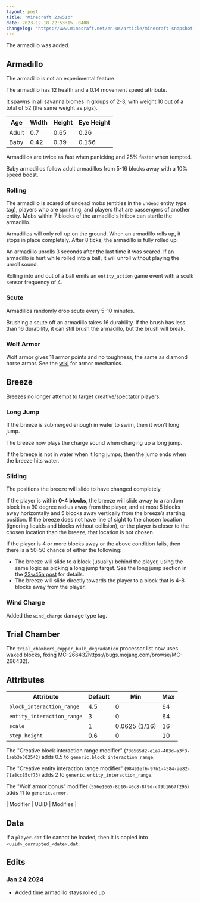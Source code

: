 ```yaml
---
layout: post
title: "Minecraft 23w51b"
date: 2023-12-18 22:53:15 -0400
changelog: "https://www.minecraft.net/en-us/article/minecraft-snapshot-23w51a"
---
```


The armadillo was added.

## Armadillo

The armadillo is not an experimental feature.

The armadillo has 12 health and a 0.14 movement speed attribute.

It spawns in all savanna biomes in groups of 2-3, with weight 10 out of a total of 52 (the same weight as pigs).

| Age   | Width | Height | Eye Height |
| ----- | ----- | ------ | ---------- |
| Adult | 0.7   | 0.65   | 0.26       |
| Baby  | 0.42  | 0.39   | 0.156      |

Armadillos are twice as fast when panicking and 25% faster when tempted.

Baby armadillos follow adult armadillos from 5-16 blocks away with a 10% speed boost.

### Rolling

The armadillo is scared of undead mobs (entities in the `undead` entity type tag), players who are sprinting, and players that are passengers of another entity. Mobs within 7 blocks of the armadillo's hitbox can startle the armadillo.

Armadillos will only roll up on the ground. When an armadillo rolls up, it stops in place completely. After 8 ticks, the armadillo is fully rolled up.

An armadillo unrolls 3 seconds after the last time it was scared. If an armadillo is hurt while rolled into a ball, it will unroll without playing the unroll sound.

Rolling into and out of a ball emits an `entity_action` game event with a sculk sensor frequency of 4.

### Scute

Armadillos randomly drop scute every 5-10 minutes.

Brushing a scute off an armadillo takes 16 durability. If the brush has less than 16 durability, it can still brush the armadillo, but the brush will break.

### Wolf Armor

Wolf armor gives 11 armor points and no toughness, the same as diamond horse armor. See the [wiki](https://minecraft.wiki/w/Armor#Mechanics) for armor mechanics.

## Breeze

Breezes no longer attempt to target creative/spectator players.

### Long Jump

If the breeze is submerged enough in water to swim, then it won't long jump.

The breeze now plays the charge sound when charging up a long jump.

If the breeze is not in water when it long jumps, then the jump ends when the breeze hits water.

### Sliding

The positions the breeze will slide to have changed completely.

If the player is within **0-4 blocks**, the breeze will slide away to a random block in a 90 degree radius away from the player, and at most 5 blocks away horizontally and 5 blocks away vertically from the breeze’s starting position. If the breeze does not have line of sight to the chosen location (ignoring liquids and blocks without collision), or the player is closer to the chosen location than the breeze, that location is not chosen.

If the player is 4 or more blocks away or the above condition fails, then there is a 50-50 chance of either the following:

- The breeze will slide to a block (usually) behind the player, using the same logic as picking a long jump target. See the long jump section in the [23w45a post](https://tis.codes/snapshots/23w45a) for details.
- The breeze will slide directly towards the player to a block that is 4-8 blocks away from the player.

### Wind Charge

Added the `wind_charge` damage type tag.

## Trial Chamber

The `trial_chambers_copper_bulb_degradation` processor list now uses waxed blocks, fixing MC-266432https://bugs.mojang.com/browse/MC-266432).

## Attributes

| Attribute                  | Default | Min           | Max |
| -------------------------- | ------- | ------------- | --- |
| `block_interaction_range`  | 4.5     | 0             | 64  |
| `entity_interaction_range` | 3       | 0             | 64  |
| `scale`                    | 1       | 0.0625 (1/16) | 16  |
| `step_height`              | 0.6     | 0             | 10  |

The "Creative block interaction range modifier" (`736565d2-e1a7-403d-a3f8-1aeb3e302542`) adds 0.5 to `generic.block_interaction_range`.

The "Creative entity interaction range modifier" (`98491ef6-97b1-4584-ae82-71a8cc85cf73`) adds 2 to `generic.entity_interaction_range`.

The "Wolf armor bonus" modifier (`556e1665-8b10-40c8-8f9d-cf9b1667f296`) adds 11 to `generic.armor`.

| Modifier | UUID | Modifies |

## Data

If a `player.dat` file cannot be loaded, then it is copied into `<uuid>_corrupted_<date>.dat`.

## Edits

### Jan 24 2024

- Added time armadillo stays rolled up

